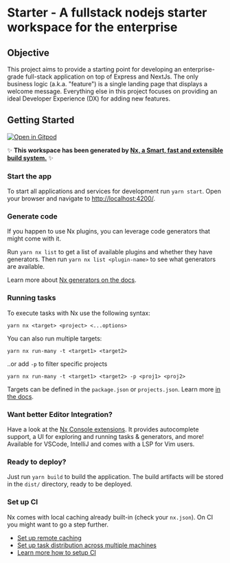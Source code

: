# Starter - A fullstack nodejs starter workspace for the enterprise

## Objective

This project aims to provide a starting point for developing an enterprise-grade full-stack application on top of Express and NextJs. The only business logic (a.k.a. "feature") is a single landing page that displays a welcome message. Everything else in this project focuses on providing an ideal Developer Experience (DX) for adding new features.

## Getting Started

[![Open in Gitpod](https://gitpod.io/button/open-in-gitpod.svg)](https://gitpod.io/#https://github.com/drkstr101/prism-next)

✨ **This workspace has been generated by [Nx, a Smart, fast and extensible build system.](https://nx.dev)** ✨

### Start the app

To start all applications and services for development run `yarn start`. Open your browser and navigate to <http://localhost:4200/>.

### Generate code

If you happen to use Nx plugins, you can leverage code generators that might come with it.

Run `yarn nx list` to get a list of available plugins and whether they have generators. Then run `yarn nx list <plugin-name>` to see what generators are available.

Learn more about [Nx generators on the docs](https://nx.dev/plugin-features/use-code-generators).

### Running tasks

To execute tasks with Nx use the following syntax:

```shell
yarn nx <target> <project> <...options>
```

You can also run multiple targets:

```shell
yarn nx run-many -t <target1> <target2>
```

..or add `-p` to filter specific projects

```shell
yarn nx run-many -t <target1> <target2> -p <proj1> <proj2>
```

Targets can be defined in the `package.json` or `projects.json`. Learn more [in the docs](https://nx.dev/core-features/run-tasks).

### Want better Editor Integration?

Have a look at the [Nx Console extensions](https://nx.dev/nx-console). It provides autocomplete support, a UI for exploring and running tasks & generators, and more! Available for VSCode, IntelliJ and comes with a LSP for Vim users.

### Ready to deploy?

Just run `yarn build` to build the application. The build artifacts will be stored in the `dist/` directory, ready to be deployed.

### Set up CI

Nx comes with local caching already built-in (check your `nx.json`). On CI you might want to go a step further.

- [Set up remote caching](https://nx.dev/core-features/share-your-cache)
- [Set up task distribution across multiple machines](https://nx.dev/core-features/distribute-task-execution)
- [Learn more how to setup CI](https://nx.dev/recipes/ci)
